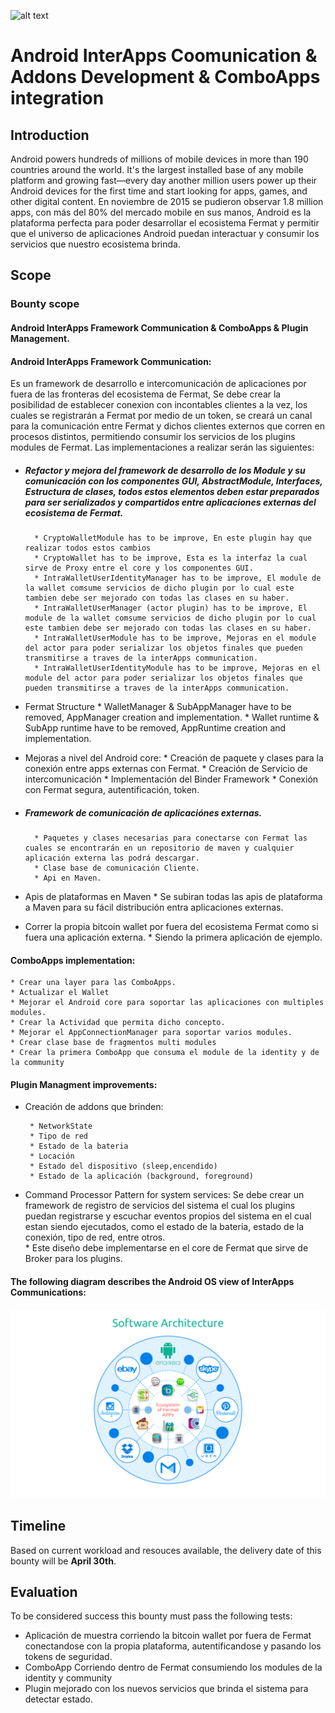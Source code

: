 ![alt text](https://github.com/bitDubai/media-kit/blob/master/MediaKit/Fermat%20Branding/Fermat%20Logotype/Fermat_Logo_3D.png "Fermat Logo")

# Android InterApps Coomunication & Addons Development & ComboApps integration

## Introduction

Android powers hundreds of millions of mobile devices in more than 190 countries around the world. It's the largest installed base of any mobile platform and growing fast—every day another million users power up their Android devices for the first time and start looking for apps, games, and other digital content.
En noviembre de 2015 se pudieron observar 1.8 million apps, con más del 80% del mercado mobile en sus manos, Android es la plataforma perfecta para poder desarrollar el ecosistema Fermat y permitir que el universo de aplicaciones Android puedan interactuar y consumir los servicios que nuestro ecosistema brinda.

## Scope

### Bounty scope

#### Android InterApps Framework Communication & ComboApps & Plugin Management.

#### Android InterApps Framework Communication:

Es un framework de desarrollo e intercomunicación de aplicaciones por fuera de las fronteras del ecosistema de Fermat, Se debe crear la posibilidad de establecer conexion con incontables clientes a la vez, los cuales se registrarán a Fermat por medio de un token, se creará un canal para la comunicación entre Fermat y dichos clientes externos que corren en procesos distintos, permitiendo consumir los servicios de los plugins modules de Fermat.
Las implementaciones a realizar serán las siguientes:

* ##### Refactor y mejora del framework de desarrollo de los Module y su comunicación con los componentes GUI, AbstractModule, Interfaces, Estructura de clases, todos estos elementos deben estar preparados para ser serializados y compartidos entre aplicaciones externas del ecosistema de Fermat.
        * CryptoWalletModule has to be improve, En este plugin hay que realizar todos estos cambios
        * CryptoWallet has to be improve, Esta es la interfaz la cual sirve de Proxy entre el core y los componentes GUI.
        * IntraWalletUserIdentityManager has to be improve, El module de la wallet comsume servicios de dicho plugin por lo cual este tambien debe ser mejorado con todas las clases en su haber.
        * IntraWalletUserManager (actor plugin) has to be improve, El module de la wallet comsume servicios de dicho plugin por lo cual este tambien debe ser mejorado con todas las clases en su haber.
        * IntraWalletUserModule has to be improve, Mejoras en el module del actor para poder serializar los objetos finales que pueden transmitirse a traves de la interApps communication.
        * IntraWalletUserIdentityModule has to be improve, Mejoras en el module del actor para poder serializar los objetos finales que pueden transmitirse a traves de la interApps communication. 
        
* Fermat Structure
        * WalletManager & SubAppManager have to be removed, AppManager creation and implementation.
        * Wallet runtime & SubApp runtime have to be removed, AppRuntime creation and implementation.
      

* Mejoras a nivel del Android core:
        * Creación de paquete y clases para la conexión entre apps externas con Fermat.
        * Creación de Servicio de intercomunicación
        * Implementación del Binder Framework
        * Conexión con Fermat segura, autentificación, token.

* ##### Framework de comunicación de aplicaciónes externas.
        * Paquetes y clases necesarias para conectarse con Fermat las cuales se encontrarán en un repositorio de maven y cualquier aplicación externa las podrá descargar.
        * Clase base de comunicación Cliente.
        * Api en Maven.

* Apis de plataformas en Maven
        * Se subiran todas las apis de plataforma a Maven para su fácil distribución entra aplicaciones externas.

*  Correr la propia bitcoin wallet por fuera del ecosistema Fermat como si fuera una aplicación externa.
        * Siendo la primera aplicación de ejemplo.
        
        
#### ComboApps implementation:
    
    * Crear una layer para las ComboApps.
    * Actualizar el Wallet
    * Mejorar el Android core para soportar las aplicaciones con multiples modules.
    * Crear la Actividad que permita dicho concepto.
    * Mejorar el AppConnectionManager para soportar varios modules.
    * Crear clase base de fragmentos multi modules
    * Crear la primera ComboApp que consuma el module de la identity y de la community

#### Plugin Managment improvements:
    
 * Creación de addons que brinden:
 
        * NetworkState
        * Tipo de red
        * Estado de la bateria
        * Locación
        * Estado del dispositivo (sleep,encendido)
        * Estado de la aplicación (background, foreground)
        
* Command Processor Pattern for system services:
        Se debe crear un framework de registro de servicios del sistema el cual los plugins puedan registrarse y escuchar eventos propios del sistema en el cual estan siendo ejecutados, como el estado de la bateria, estado de la conexión, tipo de red, entre otros.       
        * Este diseño debe implementarse en el core de Fermat que sirve de Broker para los plugins.

#### The following diagram describes the Android OS view of  InterApps Communications:

  ![alt text](https://raw.githubusercontent.com/Fermat-ORG/media-kit/master/Infographies/software%20arquitecture/software_arquitecture.png
 "Fermat Logo")

  
  ## Timeline

Based on current workload and resouces available, the delivery date of this bounty will be **April 30th**.

## Evaluation

To be considered success this bounty must pass the following tests:
  * Aplicación de muestra corriendo la bitcoin wallet por fuera de Fermat conectandose con la propia plataforma, autentificandose y pasando los tokens de seguridad.
  * ComboApp Corriendo dentro de Fermat consumiendo los modules de la identity y community
  * Plugin mejorado con los nuevos servicios que brinda el sistema para detectar estado.

